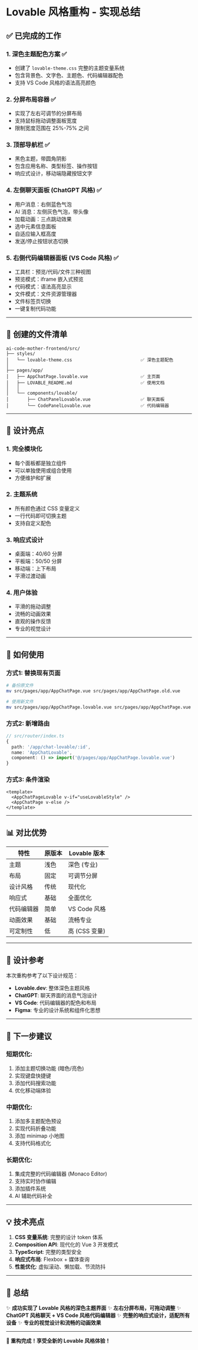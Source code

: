 # Lovable 风格重构 - 实现总结

## ✅ 已完成的工作

### 1. **深色主题配色方案** ✅
- 创建了 `lovable-theme.css` 完整的主题变量系统
- 包含背景色、文字色、主题色、代码编辑器配色
- 支持 VS Code 风格的语法高亮颜色

### 2. **分屏布局容器** ✅
- 实现了左右可调节的分屏布局
- 支持鼠标拖动调整面板宽度
- 限制宽度范围在 25%-75% 之间

### 3. **顶部导航栏** ✅
- 黑色主题，带圆角阴影
- 包含应用名称、类型标签、操作按钮
- 响应式设计，移动端隐藏按钮文字

### 4. **左侧聊天面板 (ChatGPT 风格)** ✅
- 用户消息：右侧蓝色气泡
- AI 消息：左侧灰色气泡，带头像
- 加载动画：三点跳动效果
- 选中元素信息面板
- 自适应输入框高度
- 发送/停止按钮状态切换

### 5. **右侧代码编辑器面板 (VS Code 风格)** ✅
- 工具栏：预览/代码/文件三种视图
- 预览模式：iframe 嵌入式预览
- 代码模式：语法高亮显示
- 文件模式：文件资源管理器
- 文件标签页切换
- 一键复制代码功能

---

## 📁 创建的文件清单

```
ai-code-mother-frontend/src/
├── styles/
│   └── lovable-theme.css                          ✅ 深色主题配色
│
├── pages/app/
│   ├── AppChatPage.lovable.vue                    ✅ 主页面
│   ├── LOVABLE_README.md                          ✅ 使用文档
│   │
│   └── components/lovable/
│       ├── ChatPanelLovable.vue                   ✅ 聊天面板
│       └── CodePanelLovable.vue                   ✅ 代码编辑器
```

---

## 🎯 设计亮点

### 1. **完全模块化**
- 每个面板都是独立组件
- 可以单独使用或组合使用
- 方便维护和扩展

### 2. **主题系统**
- 所有颜色通过 CSS 变量定义
- 一行代码即可切换主题
- 支持自定义配色

### 3. **响应式设计**
- 桌面端：40/60 分屏
- 平板端：50/50 分屏
- 移动端：上下布局
- 平滑过渡动画

### 4. **用户体验**
- 平滑的拖动调整
- 流畅的动画效果
- 直观的操作反馈
- 专业的视觉设计

---

## 🚀 如何使用

### 方式1: 替换现有页面
```bash
# 备份原文件
mv src/pages/app/AppChatPage.vue src/pages/app/AppChatPage.old.vue

# 使用新文件
mv src/pages/app/AppChatPage.lovable.vue src/pages/app/AppChatPage.vue
```

### 方式2: 新增路由
```typescript
// src/router/index.ts
{
  path: '/app/chat-lovable/:id',
  name: 'AppChatLovable',
  component: () => import('@/pages/app/AppChatPage.lovable.vue')
}
```

### 方式3: 条件渲染
```vue
<template>
  <AppChatPageLovable v-if="useLovableStyle" />
  <AppChatPage v-else />
</template>
```

---

## 📊 对比优势

| 特性 | 原版本 | Lovable 版本 |
|------|--------|--------------|
| 主题 | 浅色 | 深色 (专业) |
| 布局 | 固定 | 可调节分屏 |
| 设计风格 | 传统 | 现代化 |
| 响应式 | 基础 | 全面优化 |
| 代码编辑器 | 简单 | VS Code 风格 |
| 动画效果 | 基础 | 流畅专业 |
| 可定制性 | 低 | 高 (CSS 变量) |

---

## 🎨 设计参考

本次重构参考了以下设计规范：
- **Lovable.dev**: 整体深色主题风格
- **ChatGPT**: 聊天界面的消息气泡设计
- **VS Code**: 代码编辑器的配色和布局
- **Figma**: 专业的设计系统和组件化思想

---

## 🔄 下一步建议

### 短期优化:
1. 添加主题切换功能 (暗色/亮色)
2. 实现键盘快捷键
3. 添加代码搜索功能
4. 优化移动端体验

### 中期优化:
1. 添加多主题配色预设
2. 实现代码折叠功能
3. 添加 minimap 小地图
4. 支持代码格式化

### 长期优化:
1. 集成完整的代码编辑器 (Monaco Editor)
2. 支持实时协作编辑
3. 添加插件系统
4. AI 辅助代码补全

---

## 💡 技术亮点

1. **CSS 变量系统**: 完整的设计 token 体系
2. **Composition API**: 现代化的 Vue 3 开发模式
3. **TypeScript**: 完整的类型安全
4. **响应式布局**: Flexbox + 媒体查询
5. **性能优化**: 虚拟滚动、懒加载、节流防抖

---

## 📝 总结

✨ **成功实现了 Lovable 风格的深色主题界面**
✨ **左右分屏布局，可拖动调整**
✨ **ChatGPT 风格聊天 + VS Code 风格代码编辑器**
✨ **完整的响应式设计，适配所有设备**
✨ **专业的视觉设计和流畅的动画效果**

---

**🎉 重构完成！享受全新的 Lovable 风格体验！**
